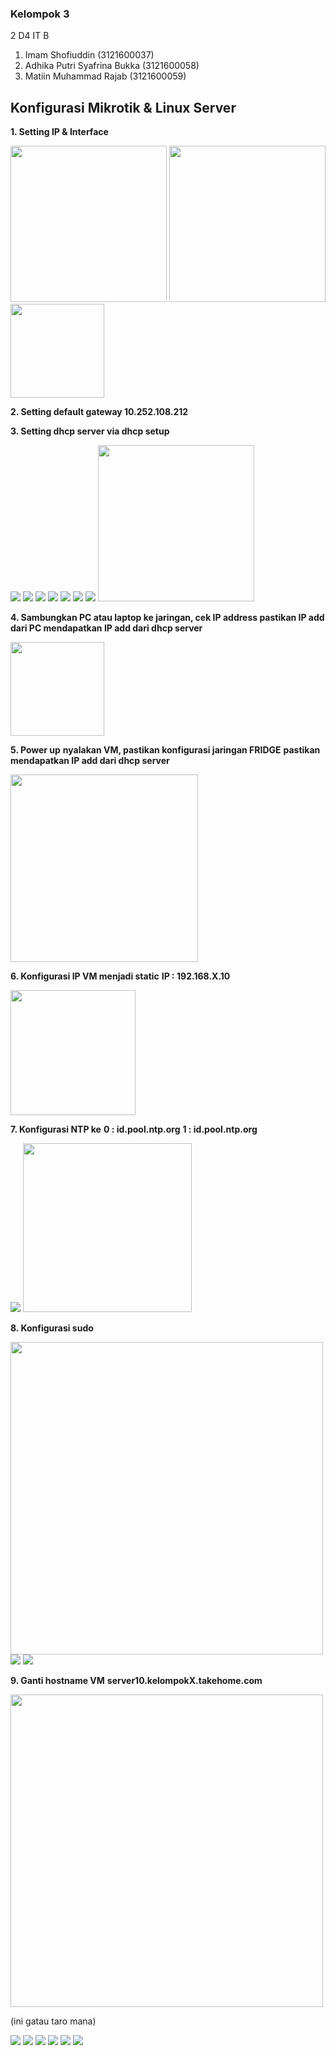 ### Kelompok 3
2 D4 IT B 

1. Imam Shofiuddin             (3121600037)
2. Adhika Putri Syafrina Bukka (3121600058)
3. Matiin Muhammad Rajab       (3121600059)

## Konfigurasi Mikrotik & Linux Server

**1. Setting IP & Interface**

<img src="https://github.com/adhikasyafrina/Workshop-Administrasi-Jaringan/blob/main/Minggu%205/Images/IP_add.jpg" height="250" /> 
<img src="https://github.com/adhikasyafrina/Workshop-Administrasi-Jaringan/blob/main/Minggu%205/Images/IP_route.jpg" height="250" />
<img src="https://github.com/adhikasyafrina/Workshop-Administrasi-Jaringan/blob/main/Minggu%205/Images/chech_ip%20a.jpg" height="150" />

**2. Setting default gateway 10.252.108.212**

**3. Setting dhcp server via dhcp setup**

<img src="https://github.com/adhikasyafrina/Workshop-Administrasi-Jaringan/blob/main/Minggu%205/Images/dhcp_setup.jpg" />
<img src="https://github.com/adhikasyafrina/Workshop-Administrasi-Jaringan/blob/main/Minggu%205/Images/dhcp_setup1.jpg" />
<img src="https://github.com/adhikasyafrina/Workshop-Administrasi-Jaringan/blob/main/Minggu%205/Images/dhcp_setup2.jpg" />
<img src="https://github.com/adhikasyafrina/Workshop-Administrasi-Jaringan/blob/main/Minggu%205/Images/dhcp_setup3.jpg" />
<img src="https://github.com/adhikasyafrina/Workshop-Administrasi-Jaringan/blob/main/Minggu%205/Images/dhcp_setup4.jpg" />
<img src="https://github.com/adhikasyafrina/Workshop-Administrasi-Jaringan/blob/main/Minggu%205/Images/dhcp_setup5.jpg" />
<img src="https://github.com/adhikasyafrina/Workshop-Administrasi-Jaringan/blob/main/Minggu%205/Images/dhcp_setup6.jpg" />
<img src="https://github.com/adhikasyafrina/Workshop-Administrasi-Jaringan/blob/main/Minggu%205/Images/dhcp_setup7.jpg" height="250" />

**4. Sambungkan PC atau laptop ke jaringan, cek IP address pastikan IP add dari PC mendapatkan IP add dari dhcp server**

<img src="https://github.com/adhikasyafrina/Workshop-Administrasi-Jaringan/blob/main/Minggu%205/Images/chech_ip%20a.jpg" height="150" />

**5. Power up**
   **nyalakan VM, pastikan konfigurasi jaringan FRIDGE**
   **pastikan mendapatkan IP add dari dhcp server**
   
<img src="https://github.com/adhikasyafrina/Workshop-Administrasi-Jaringan/blob/main/Minggu%205/Images/jaringan.jpg" height="300" />

**6. Konfigurasi IP VM menjadi static**
   **IP : 192.168.X.10**
   
<img src="https://github.com/adhikasyafrina/Workshop-Administrasi-Jaringan/blob/main/Minggu%205/Images/inet_static.jpg" height="200" />

**7. Konfigurasi NTP ke**
   **0 : id.pool.ntp.org**
   **1 : id.pool.ntp.org**
   
<img src="https://github.com/adhikasyafrina/Workshop-Administrasi-Jaringan/blob/main/Minggu%205/Images/set_ntp.jpg" />   
<img src="https://github.com/adhikasyafrina/Workshop-Administrasi-Jaringan/blob/main/Minggu%205/Images/set_ntp1.jpg" height="270" />

**8. Konfigurasi sudo**

<img src="https://github.com/adhikasyafrina/Workshop-Administrasi-Jaringan/blob/main/Minggu%205/Images/sudo1.jpg" height="500" />
<img src="https://github.com/adhikasyafrina/Workshop-Administrasi-Jaringan/blob/main/Minggu%205/Images/sudo2.jpg" />
<img src="https://github.com/adhikasyafrina/Workshop-Administrasi-Jaringan/blob/main/Minggu%205/Images/sudo3.jpg" />

**9. Ganti hostname VM**
   **server10.kelompokX.takehome.com**
   
<img src="https://github.com/adhikasyafrina/Workshop-Administrasi-Jaringan/blob/main/Minggu%205/Images/hostname.jpg" height="500"/>  

(ini gatau taro mana)

<img src="https://github.com/adhikasyafrina/Workshop-Administrasi-Jaringan/blob/main/Minggu%205/Images/net_connect_details.jpg" />
<img src="https://github.com/adhikasyafrina/Workshop-Administrasi-Jaringan/blob/main/Minggu%205/Images/restart_net.jpg" />
<img src="https://github.com/adhikasyafrina/Workshop-Administrasi-Jaringan/blob/main/Minggu%205/Images/restart_systemd.jpg"  />
<img src="https://github.com/adhikasyafrina/Workshop-Administrasi-Jaringan/blob/main/Minggu%205/Images/set_time1.jpg" />
<img src="https://github.com/adhikasyafrina/Workshop-Administrasi-Jaringan/blob/main/Minggu%205/Images/set_time2.jpg" />
<img src="https://github.com/adhikasyafrina/Workshop-Administrasi-Jaringan/blob/main/Minggu%205/Images/time_date_ctl.jpg" />
